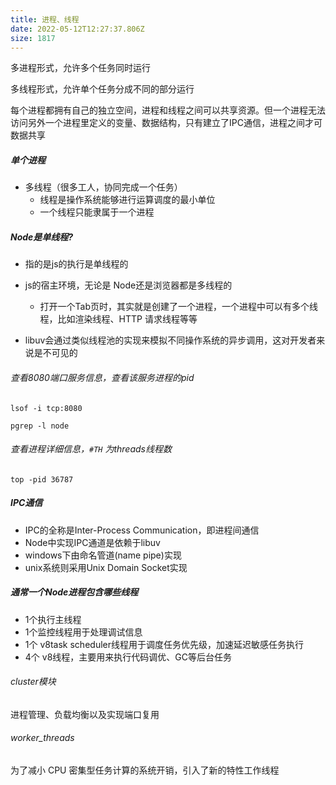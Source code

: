 ```yaml
---
title: 进程、线程
date: 2022-05-12T12:27:37.806Z
size: 1817
---
```

多进程形式，允许多个任务同时运行

多线程形式，允许单个任务分成不同的部分运行

每个进程都拥有自己的独立空间，进程和线程之间可以共享资源。但一个进程无法访问另外一个进程里定义的变量、数据结构，只有建立了IPC通信，进程之间才可数据共享

##### 单个进程

- 多线程（很多工人，协同完成一个任务）
  - 线程是操作系统能够进行运算调度的最小单位
  - 一个线程只能隶属于一个进程


##### Node是单线程?

- 指的是js的执行是单线程的
- js的宿主环境，无论是 Node还是浏览器都是多线程的
  - 打开一个Tab页时，其实就是创建了一个进程，一个进程中可以有多个线程，比如渲染线程、HTTP 请求线程等等

- libuv会通过类似线程池的实现来模拟不同操作系统的异步调用，这对开发者来说是不可见的

###### 查看8080端口服务信息，查看该服务进程的pid

```shell
lsof -i tcp:8080

pgrep -l node
```

###### 查看进程详细信息，`#TH` 为threads线程数

```shell
top -pid 36787
```


##### IPC通信

- IPC的全称是Inter-Process Communication，即进程间通信
- Node中实现IPC通道是依赖于libuv
- windows下由命名管道(name pipe)实现
- unix系统则采用Unix Domain Socket实现

##### 通常一个Node进程包含哪些线程

- 1个执行主线程
- 1个监控线程用于处理调试信息
- 1个 v8task scheduler线程用于调度任务优先级，加速延迟敏感任务执行
- 4个 v8线程，主要用来执行代码调优、GC等后台任务

###### cluster模块

进程管理、负载均衡以及实现端口复用

###### worker_threads

为了减小 CPU 密集型任务计算的系统开销，引入了新的特性工作线程 
